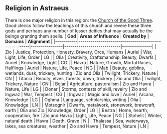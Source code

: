 ## Religion in Astraeus

There is one major religion in this region: the [Church of the Good Three](good-three.md). Good clerics follow the teachings of this church and revere these three gods and perhaps any number of lesser deities that may actually be the beings granting them spells. 
| **God**   | **Areas of Influence**                              | **Created by** | **Domains**                | **Alignment** |
|-----------|-----------------------------------------------------|----------------|----------------------------|---------------|
| Zio       | Justice, Protection, Honesty, Bravery, Orcs, Humans | Auriel         | War, Light, Life, Order    | LG            |
| Olia      | Creativity, Craftsmanship, Beauty, Dwarfs           | Auriel         | Knowledge, Light           | CG            |
| Havra     | Nature, Growth, Mortal Races, Halflings             | Auriel         | Nature, Life, Peace        | NG            |
| Mab       | Beauty, goblins, wetlands, dusk, trickery, hunting  | Zio and Olia   | Twilight, Trickery, Nature | CN            |
| Titania   | Beauty, elves, forests, dawn, trickery              | Zio and Olia   | Twilight, Trickery, Nature | CN            |
| Bojar     | Agriculture, pastoralism                            | Zio and Havra  | Nature, Life               | LG            |
| Donar     | Storms, contests of skill, revelry                  | Zio and Ingwaz | War, Tempest               | CG            |
| Ingwaz    | Magic and love                                      | Auriel         | Arcana, Knowledge          | LG            |
| Oghma     | Language, scholarship, writing                      | Olia           | Knowledge                  | LN            |
| Motsognir | Dwarfs, metalwork, stonework, brewcraft, earth      | Olia and Zio   | Knowledge, Order           | LG            |
| Bestra    | Home, hearth, cooperation, fire                     | Zio and Havra  | Light, Life, Peace         | NG            |
| Stohelit  | Winter, natural death                               | Havra          | Death, Grave               | N             |
| Thalassa  | Sea, waterways, lakes, sea creatures, weather       | Zio and Havra  | Tempest, Nature            | LN            |
